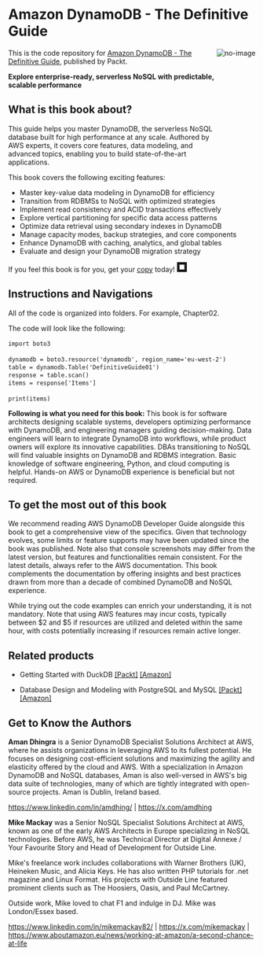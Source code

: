 # Amazon DynamoDB - The Definitive Guide

<a href="https://www.packtpub.com/en-in/product/amazon-dynamodb-the-definitive-guide-9781803246895?type=print"><img src="https://content.packt.com/_/image/original/B18220/cover_image_large.jpg" alt="no-image" height="256px" align="right"></a>

This is the code repository for [Amazon DynamoDB - The Definitive Guide](https://www.packtpub.com/en-in/product/amazon-dynamodb-the-definitive-guide-9781803246895?type=print), published by Packt.

**Explore enterprise-ready, serverless NoSQL with predictable, scalable performance**

## What is this book about?
This guide helps you master DynamoDB, the serverless NoSQL database built for high performance at any scale. Authored by AWS experts, it covers core features, data modeling, and advanced topics, enabling you to build state-of-the-art applications.

This book covers the following exciting features:
* Master key-value data modeling in DynamoDB for efficiency
* Transition from RDBMSs to NoSQL with optimized strategies
* Implement read consistency and ACID transactions effectively
* Explore vertical partitioning for specific data access patterns
* Optimize data retrieval using secondary indexes in DynamoDB
* Manage capacity modes, backup strategies, and core components
* Enhance DynamoDB with caching, analytics, and global tables
* Evaluate and design your DynamoDB migration strategy

If you feel this book is for you, get your [copy](https://www.amazon.com/Amazon-DynamoDB-enterprise-ready-predictable-performance/dp/1803246898/ref=tmm_pap_swatch_0?_encoding=UTF8&dib_tag=se&dib=eyJ2IjoiMSJ9.u6R_md3yfBlv4qVm0pZCSklhq93iFH7Og49G-RwHnnA.nJPvHWTdQ_jwdaKIl0ZzI3h-iR0b46kA6DhYmCi2G3Q&qid=1724651746&sr=8-1) today!
<a href="https://www.packtpub.com/?utm_source=github&utm_medium=banner&utm_campaign=GitHubBanner"><img src="https://raw.githubusercontent.com/PacktPublishing/GitHub/master/GitHub.png" 
alt="https://www.packtpub.com/" border="5" /></a>

## Instructions and Navigations
All of the code is organized into folders. For example, Chapter02.

The code will look like the following:
```
import boto3

dynamodb = boto3.resource('dynamodb', region_name='eu-west-2')
table = dynamodb.Table('DefinitiveGuide01')
response = table.scan()
items = response['Items']

print(items)
```

**Following is what you need for this book:**
This book is for software architects designing scalable systems, developers optimizing performance with DynamoDB, and engineering managers guiding decision-making. Data engineers will learn to integrate DynamoDB into workflows, while product owners will explore its innovative capabilities. DBAs transitioning to NoSQL will find valuable insights on DynamoDB and RDBMS integration. Basic knowledge of software engineering, Python, and cloud computing is helpful. Hands-on AWS or DynamoDB experience is beneficial but not required.

## To get the most out of this book
We recommend reading AWS DynamoDB Developer Guide alongside this book to get a comprehensive
view of the specifics. Given that technology evolves, some limits or feature supports may have been
updated since the book was published. Note also that console screenshots may differ from the latest
version, but features and functionalities remain consistent. For the latest details, always refer to the
AWS documentation. This book complements the documentation by offering insights and best practices
drawn from more than a decade of combined DynamoDB and NoSQL experience.

While trying out the code examples can enrich your understanding, it is not mandatory. Note that
using AWS features may incur costs, typically between $2 and $5 if resources are utilized and deleted
within the same hour, with costs potentially increasing if resources remain active longer.

## Related products
* Getting Started with DuckDB [[Packt]](https://www.packtpub.com/en-in/product/getting-started-with-duckdb-9781803241005?type=print) [[Amazon]](https://www.amazon.com/Getting-Started-DuckDB-practical-efficiently/dp/1803241004/ref=sr_1_1?dib=eyJ2IjoiMSJ9.miwSyh5Ydw3YOxl8R0qRXg.0MYjqb4kUPh-t3Xa6COS1esLTuP5Ffju5MGilppuxOc&dib_tag=se&keywords=Getting+Started+with+DuckDB&qid=1724652317&sr=8-1)

* Database Design and Modeling with PostgreSQL and MySQL [[Packt]](https://www.packtpub.com/en-in/product/database-design-and-modeling-with-postgresql-and-mysql-9781803233475?type=print) [[Amazon]](https://www.amazon.com/Database-Design-Modeling-PostgreSQL-MySQL/dp/1803233478/ref=sr_1_1?crid=DPWQYWA5QFZS&dib=eyJ2IjoiMSJ9.3dy3kll2XVBj-yBgEQ3xUEI6Jtgg05VXasxeHef8qigpu2gC8RBfLV7YWrIGElHtpj0jtiolZhl67slOiIuRyXFIJjugFnZznS3fjTLavELKWNM4GLVLjoOovR0gzSPtCeoUWT6ZftUxGuxa-qpNrZ_ScMTUy5fEPKiVI6wbL7phLro2BGgp_8vtV7BrxBebUOvgru6G2Sa2FyULxk75ZYBQYtf552SR3UzHt5Ivd3U.T5xK8AqjWNbbYSWsEhJRAiF25-kX-aOMjIbv4hECsU8&dib_tag=se&keywords=Database+Design+and+Modeling+with+PostgreSQL+and+MySQL&qid=1724652418&sprefix=database+design+and+modeling+with+postgresql+and+mysql%2Caps%2C387&sr=8-1)

## Get to Know the Authors
**Aman Dhingra**
 is a Senior DynamoDB Specialist Solutions Architect at AWS, where he assists organizations in leveraging AWS to its fullest potential. He focuses on designing cost-efficient solutions and maximizing the agility and elasticity offered by the cloud and AWS. With a specialization in Amazon DynamoDB and NoSQL databases, Aman is also well-versed in AWS's big data suite of technologies, many of which are tightly integrated with open-source projects. Aman is Dublin, Ireland based.

https://www.linkedin.com/in/amdhing/ | https://x.com/amdhing  

**Mike Mackay**
 was a Senior NoSQL Specialist Solutions Architect at AWS, known as one of the early AWS Architects in Europe specializing in NoSQL technologies. Before AWS, he was Technical Director at Digital Annexe / Your Favourite Story and Head of Development for Outside Line. 

Mike's freelance work includes collaborations with Warner Brothers (UK), Heineken Music, and Alicia Keys. He has also written PHP tutorials for .net magazine and Linux Format. His projects with Outside Line featured prominent clients such as The Hoosiers, Oasis, and Paul McCartney. 

Outside work, Mike loved to chat F1 and indulge in DJ. Mike was London/Essex based. 

https://www.linkedin.com/in/mikemackay82/  | https://x.com/mikemackay  | https://www.aboutamazon.eu/news/working-at-amazon/a-second-chance-at-life 

